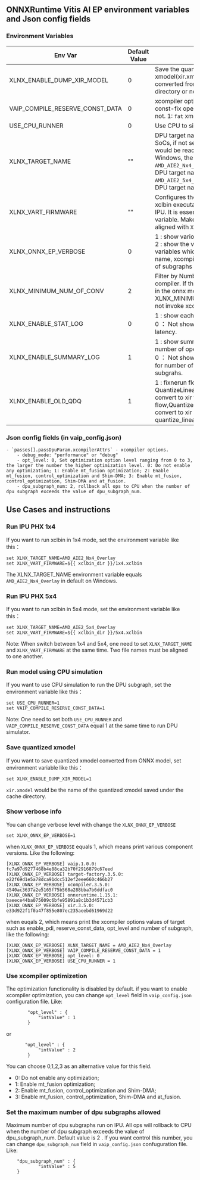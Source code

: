 <!--
    Copyright (C) 2023 – 2024 Advanced Micro Devices, Inc. All rights reserved.
    Licensed under the MIT License.
 -->
## ONNXRuntime Vitis AI EP environment variables and Json config fields
### Environment Variables

| Env Var  | Default Value | Details |
| -------- | -------- | -------- |
| XLNX_ENABLE_DUMP_XIR_MODEL | 0   | Save the quantized xmodel(xir.xmodel) which is converted from ONNX model in cache directory or not.  |
| VAIP_COMPILE_RESERVE_CONST_DATA  | 0   | xcompiler option. Reserve data of const-fix operator in release mode or not. 1: `fat`  xmodel; 0: `thin` xmodel  |
| USE_CPU_RUNNER | 0 | Use CPU to simulate DPU operations |
| XLNX_TARGET_NAME | "" | DPU target name. On Adaptable SoCs, if not set, the DPU target name would be read automatically; On Windows, the default value is `AMD_AIE2_Nx4_Overlay` which is the DPU target name of the IPU PHX 1x4. `AMD_AIE2_5x4_Overlay` which is the DPU target name of IPU PHX 5x4 |
|XLNX_VART_FIRMWARE | "" | Configures the path location for the xclbin executable file that runs on the IPU. It is essential to configure this variable. Make sure the file name is aligned with `XLNX_TARGET_NAME` |
|XLNX_ONNX_EP_VERBOSE | 0 | 1 : show various component versions; 2 : show the values of environment variables which include DPU target name, xcompiler options and number of subgraphs assigned to the DPU. |
| XLNX_MINIMUM_NUM_OF_CONV | 2 | Filter by Number of Conv op for DPU compiler. If the number of Conv ops in the onnx model is less than XLNX_MINIMUM_NUM_OF_CONV, will not invoke xcompiler. |
| XLNX_ENABLE_STAT_LOG | 0 | 1 : show each DPU subgraph latency.  0 ： Not show each DPU subgraph latency.|
| XLNX_ENABLE_SUMMARY_LOG | 1 | 1 : show summary informations for number of operators and subgraphs .  0 ： Not show summary informations for number of operators and subgrahs.|
| XLNX_ENABLE_OLD_QDQ | 1 | 1 : fixnerun flow,  QuantizeLinear/DequantizeLinear convert to xir fix op.  0 : QDQ flow,QuantizeLinear/DequantizeLinear convert to xir quantize_linear/dequantize_linear op. |

### Json config fields (in vaip_config.json)

    - `passes[].passDpuParam.xcompilerAttrs` - xcompiler options.
        - debug_mode: "performance" or "debug"
        - opt_level: 0, Set optimization option level ranging from 0 to 3, the larger the number the higher optimization level. 0: Do not enable any optimization; 1: Enable mt_fusion optimization; 2: Enable mt_fusion, control_optimization and Shim-DMA; 3: Enable mt_fusion, control_optimization, Shim-DMA and at_fusion.
        - dpu_subgraph_num: 2, rollback all ops to CPU when the number of dpu subgraph exceeds the value of dpu_subgraph_num.

## Use Cases and instructions

### Run IPU PHX 1x4
 If you want to run xclbin in 1x4 mode, set the environment variable like this：
 ```
 set XLNX_TARGET_NAME=AMD_AIE2_Nx4_Overlay
 set XLNX_VART_FIRMWARE=${{ xclbin_dir }}/1x4.xclbin
 ```
 The XLNX_TARGET_NAME environment variable equals `AMD_AIE2_Nx4_Overlay` in default on Windows.

### Run IPU PHX 5x4
 If you want to  run xclbin in 5x4 mode, set the environment variable like this：
 ```
 set XLNX_TARGET_NAME=AMD_AIE2_5x4_Overlay
 set XLNX_VART_FIRMWARE=${{ xclbin_dir }}/5x4.xclbin
 ```
 Note: When switch between 1x4 and 5x4, one need to set `XLNX_TARGET_NAME` and `XLNX_VART_FIRMWARE` at the same time. Two file names must be aligned to one another.

### Run model using CPU simulation
If you want to use CPU simulation to run the DPU subgraph, set the environment variable like this：
```
set USE_CPU_RUNNER=1
set VAIP_COMPILE_RESERVE_CONST_DATA=1
```
Note: One need to set both `USE_CPU_RUNNER` and `VAIP_COMPILE_RESERVE_CONST_DATA`  equal 1 at the same time to run DPU simulator.

### Save quantized xmodel
If you want to save quantized xmodel converted from ONNX model, set environment variable like this：
```
set XLNX_ENABLE_DUMP_XIR_MODEL=1
```
`xir.xmodel` would be the name of the quantized xmodel saved under the cache directory.

### Show verbose info
You can change verbose level with change the `XLNX_ONNX_EP_VERBOSE`
```
set XLNX_ONNX_EP_VERBOSE=1
```
when `XLNX_ONNX_EP_VERBOSE` equals 1, which means print various component versions. Like the following:
```
[XLNX_ONNX_EP_VERBOSE] vaip.1.0.0: fc7a97d9277468b4e88ca32b70f2916879c67eed
[XLNX_ONNX_EP_VERBOSE] target-factory.3.5.0: e22f69d1e5a78dca91dcc512ef2eee660c466b27
[XLNX_ONNX_EP_VERBOSE] xcompiler.3.5.0: 4540ac3637a2e5165f75b568a288bba7b6ddfac0
[XLNX_ONNX_EP_VERBOSE] onnxruntime.1.15.1: baeece44ba075009c6bfe95891a8c1b3d4571cb3
[XLNX_ONNX_EP_VERBOSE] xir.3.5.0: e33d922f1f0a47f855e807ec235aeebd61969d22
```
when euqals 2, which means print the xcompiler options values of target such as enable_pdi, reserve_const_data, opt_level and number of subgraph, like the following:
```
[XLNX_ONNX_EP_VERBOSE] XLNX_TARGET_NAME = AMD_AIE2_Nx4_Overlay
[XLNX_ONNX_EP_VERBOSE] VAIP_COMPILE_RESERVE_CONST_DATA = 1
[XLNX_ONNX_EP_VERBOSE] opt_level: 0
[XLNX_ONNX_EP_VERBOSE] USE_CPU_RUNNER = 1
```

### Use xcompiler optimizetion
The optimization functionality is disabled by default. if you want to enable xcompiler optimization, you can change `opt_level` field in `vaip_config.json` configuration file. Like:
```
        "opt_level" : {
            "intValue" : 1
        }
```
or
```
       "opt_level" : {
            "intValue" : 2
        }
```
You can choose 0,1,2,3 as an alternative value for this field.
 * 0: Do not enable any optimization;
 * 1: Enable mt_fusion optimization;
 * 2: Enable mt_fusion, control_optimization and Shim-DMA;
 * 3: Enable mt_fusion, control_optimization, Shim-DMA and at_fusion.

 ### Set the maximum number of dpu subgraphs allowed

Maximum number of dpu subgraphs run on IPU. All ops will rollback to CPU when the number of dpu subgraph exceeds the value of dpu_subgraph_num. Default value is 2 . If you want control this number, you can change `dpu_subgraph_num` field in `vaip_config.json` confuguration file. Like:
```
    "dpu_subgraph_num" : {
            "intValue" : 5
    }
```
